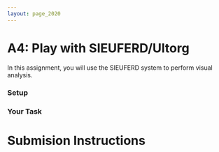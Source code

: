 ```yaml
---
layout: page_2020
---
```


# A4: Play with SIEUFERD/Ultorg

In this assignment, you will use the SIEUFERD system to perform visual analysis.  


### Setup


### Your Task

# Submision Instructions

